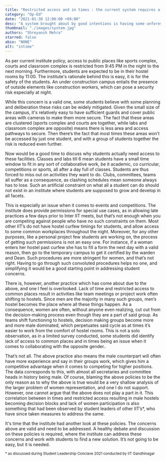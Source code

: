 ```yaml
---
title: "Restricted access and in times : the current system requires a rethink"
category: "Op-Ed"
date: "2021-01-30 12:00:00 +09:00"
desc: "A system brought about by good intentions is having some unforeseen consequences, and it’s time we talked about this..."
thumbnail: "./images/system.jpg"
authors: "Shreyansh Mehra"
starred: false
abio: "NONE"
alt: "intime"
---
```


As per current institute policy, access to public places like sports complex, courts and classroom complex is restricted from 9:45 PM in the night to the next morning. Furthermore, students are expected to be in their hostel rooms by 11:00. The institute's rationale behind this is easy, it is for the safety of the students. An under construction campus entails the presence of outside elements like construction workers, which can pose a security risk especially at night.

While this concern is a valid one, some students believe with some planning and deliberation these risks can be widely mitigated. Given the small size of the campus, it's relatively easy to have sufficient guards and cover public areas with cameras to make them more secure. The fact that these areas are clustered (sports complex and courts are together, while labs and classroom complex are opposite) means there is less area and access pathways to secure. Then there’s the fact that most times these areas won’t be accessed by just one student, and with a group of students together the risk is reduced even further.

Now would be a good time to discuss why students actually need access to these facilities. Classes and labs till 6 mean students have a small time window to fit in any sort of collaborative work, be it academic, co curricular, competitions or sports, all after a day full of classes. Students are thus forced to miss out on activities they want to do. Clubs, committees, teams all suffer as a consequence, as clashing schedules mean someone always has to lose. Such an artificial constraint on what all a student can do should not exist in an institute where students are supposed to grow and develop in all facets.

This is especially an issue when it comes to events and competitions. The institute does provide permissions for special use cases, as in allowing late practices a few days prior to Inter IIT meets, but that’s not enough when you are competing against people who have no such constraints on them. Most other IIT’s do not have hostel curfew timings for students, and allow access to some common workplaces throughout the night. Moreover, for any other purposes, like a personal project few students are working on, the process of getting such permissions is not an easy one. For instance, if a woman enters her hostel past curfew she has to fill a form the next day with a valid reason, then go to the temporary campus to get it certified by the warden and Dean. Such procedures are more stringent for women, and that’s not right. Having to go through such convoluted procedures helps no one, and simplifying it would be a good starting point in addressing student concerns.

There is, however, another practice which has come about due to the above, and one I feel is overlooked. Lack of time and restricted access to common places result in activities like team meetings or project work often shifting to hostels. Since men are the majority in many such groups, men’s hostel becomes the place where all these things happen. As a consequence, women are often, without anyone even realizing, cut out from the decision-making process even though they are a part of said group. As teams shift functioning to hostels, decision making groups become more and more male dominated, which perpetuates said cycle as at times it’s easier to work from the comfort of hostel rooms. This is not a solo observation, as in a limited survey conducted, some students did identify lack of access to common places and in times being an issue when it comes to collaborating with the opposite gender..

That’s not all. The above practice also means the male counterpart will often have more experience and say in their groups work, which gives him a competitive advantage when it comes to competing for higher positions. The data corresponds to this, with almost all secretaries and committee heads in history being male. Of course, blaming the above policies to be the only reason as to why the above is true would be a very shallow analysis of the larger problem of women representation, and one I do not support. However, one cannot argue that the above does not play a part in it. This correlation between in times and restricted access resulting in male hostels becoming decision blocks and lack of women participation is also something that had been observed by student leaders of other IIT’s\*, who have since taken measures to address the same.

It's time that the institute had another look at these policies. The concerns above are valid and need to be addressed. A healthy debate and discussion on these policies is required, where the institute can address these concerns and work with students to find a new solution. It’s not going to be easy, but it is needed.

<small>\* as discussed during Student Leadership Conclave 2021 conducted by IIT Gandhinagar</small>
